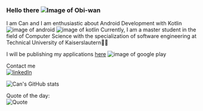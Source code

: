 
### Hello there ![Image of Obi-wan](https://emojis.slackmojis.com/emojis/images/1616449264/23394/kenobi.gif?1616449264)

I am Can and I am enthusiastic about Android Development with Kotlin ![image of android](https://img.icons8.com/color/24/000000/android-os.png) ![image of kotlin](https://img.icons8.com/color/24/000000/kotlin.png)
Currently, I am a master student in the field of Computer Science with the specialization of software engineering at Technical University of Kaiserslautern👨‍🎓

I will be publishing my applications [here](https://play.google.com/store/apps/developer?id=Can+Önal) ![image of google play](https://img.icons8.com/color-glass/24/000000/google-play.png)

Contact me  
[![linkedIn](https://img.shields.io/badge/LinkedIn-0077B5?style=for-the-badge&logo=linkedin&logoColor=white)](https://www.linkedin.com/in/canonal/)

![Can's GitHub stats](https://github-readme-stats.vercel.app/api?username=canonall&show_icons=true&theme=radical&hide=prs,issues)

Quote of the day:  
![Quote](https://github-readme-quotes.herokuapp.com/quote?theme=tokyonight&animation=default&layout=default&font=default)


<!--![Quote](https://github-readme-quotes.herokuapp.com/quote?theme=tokyonight&animation=default&layout=default&font=default)
[![Top Langs](https://github-readme-stats.vercel.app/api/top-langs/?username=canonall&layout=compact&theme=radical)](https://github.com/anuraghazra/github-readme-stats)
-->

<!--
**canonall/canonall** is a ✨ _special_ ✨ repository because its `README.md` (this file) appears on your GitHub profile.

Here are some ideas to get you started:

- 🔭 I’m currently working on ...
- 🌱 I’m currently learning ...
- 👯 I’m looking to collaborate on ...
- 🤔 I’m looking for help with ...
- 💬 Ask me about ...
- 📫 How to reach me: ...
- 😄 Pronouns: ...
- ⚡ Fun fact: ...
-->

